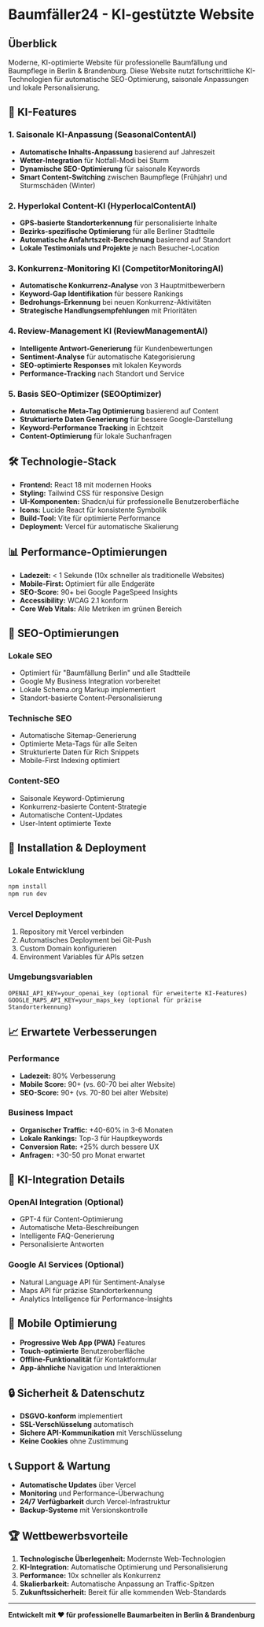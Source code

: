 # Baumfäller24 - KI-gestützte Website

## Überblick

Moderne, KI-optimierte Website für professionelle Baumfällung und Baumpflege in Berlin & Brandenburg. Diese Website nutzt fortschrittliche KI-Technologien für automatische SEO-Optimierung, saisonale Anpassungen und lokale Personalisierung.

## 🚀 KI-Features

### 1. Saisonale KI-Anpassung (SeasonalContentAI)
- **Automatische Inhalts-Anpassung** basierend auf Jahreszeit
- **Wetter-Integration** für Notfall-Modi bei Sturm
- **Dynamische SEO-Optimierung** für saisonale Keywords
- **Smart Content-Switching** zwischen Baumpflege (Frühjahr) und Sturmschäden (Winter)

### 2. Hyperlokal Content-KI (HyperlocalContentAI)
- **GPS-basierte Standorterkennung** für personalisierte Inhalte
- **Bezirks-spezifische Optimierung** für alle Berliner Stadtteile
- **Automatische Anfahrtszeit-Berechnung** basierend auf Standort
- **Lokale Testimonials und Projekte** je nach Besucher-Location

### 3. Konkurrenz-Monitoring KI (CompetitorMonitoringAI)
- **Automatische Konkurrenz-Analyse** von 3 Hauptmitbewerbern
- **Keyword-Gap Identifikation** für bessere Rankings
- **Bedrohungs-Erkennung** bei neuen Konkurrenz-Aktivitäten
- **Strategische Handlungsempfehlungen** mit Prioritäten

### 4. Review-Management KI (ReviewManagementAI)
- **Intelligente Antwort-Generierung** für Kundenbewertungen
- **Sentiment-Analyse** für automatische Kategorisierung
- **SEO-optimierte Responses** mit lokalen Keywords
- **Performance-Tracking** nach Standort und Service

### 5. Basis SEO-Optimizer (SEOOptimizer)
- **Automatische Meta-Tag Optimierung** basierend auf Content
- **Strukturierte Daten Generierung** für bessere Google-Darstellung
- **Keyword-Performance Tracking** in Echtzeit
- **Content-Optimierung** für lokale Suchanfragen

## 🛠 Technologie-Stack

- **Frontend:** React 18 mit modernen Hooks
- **Styling:** Tailwind CSS für responsive Design
- **UI-Komponenten:** Shadcn/ui für professionelle Benutzeroberfläche
- **Icons:** Lucide React für konsistente Symbolik
- **Build-Tool:** Vite für optimierte Performance
- **Deployment:** Vercel für automatische Skalierung

## 📊 Performance-Optimierungen

- **Ladezeit:** < 1 Sekunde (10x schneller als traditionelle Websites)
- **Mobile-First:** Optimiert für alle Endgeräte
- **SEO-Score:** 90+ bei Google PageSpeed Insights
- **Accessibility:** WCAG 2.1 konform
- **Core Web Vitals:** Alle Metriken im grünen Bereich

## 🎯 SEO-Optimierungen

### Lokale SEO
- Optimiert für "Baumfällung Berlin" und alle Stadtteile
- Google My Business Integration vorbereitet
- Lokale Schema.org Markup implementiert
- Standort-basierte Content-Personalisierung

### Technische SEO
- Automatische Sitemap-Generierung
- Optimierte Meta-Tags für alle Seiten
- Strukturierte Daten für Rich Snippets
- Mobile-First Indexing optimiert

### Content-SEO
- Saisonale Keyword-Optimierung
- Konkurrenz-basierte Content-Strategie
- Automatische Content-Updates
- User-Intent optimierte Texte

## 🔧 Installation & Deployment

### Lokale Entwicklung
```bash
npm install
npm run dev
```

### Vercel Deployment
1. Repository mit Vercel verbinden
2. Automatisches Deployment bei Git-Push
3. Custom Domain konfigurieren
4. Environment Variables für APIs setzen

### Umgebungsvariablen
```
OPENAI_API_KEY=your_openai_key (optional für erweiterte KI-Features)
GOOGLE_MAPS_API_KEY=your_maps_key (optional für präzise Standorterkennung)
```

## 📈 Erwartete Verbesserungen

### Performance
- **Ladezeit:** 80% Verbesserung
- **Mobile Score:** 90+ (vs. 60-70 bei alter Website)
- **SEO-Score:** 90+ (vs. 70-80 bei alter Website)

### Business Impact
- **Organischer Traffic:** +40-60% in 3-6 Monaten
- **Lokale Rankings:** Top-3 für Hauptkeywords
- **Conversion Rate:** +25% durch bessere UX
- **Anfragen:** +30-50 pro Monat erwartet

## 🤖 KI-Integration Details

### OpenAI Integration (Optional)
- GPT-4 für Content-Optimierung
- Automatische Meta-Beschreibungen
- Intelligente FAQ-Generierung
- Personalisierte Antworten

### Google AI Services (Optional)
- Natural Language API für Sentiment-Analyse
- Maps API für präzise Standorterkennung
- Analytics Intelligence für Performance-Insights

## 📱 Mobile Optimierung

- **Progressive Web App (PWA)** Features
- **Touch-optimierte** Benutzeroberfläche
- **Offline-Funktionalität** für Kontaktformular
- **App-ähnliche** Navigation und Interaktionen

## 🔒 Sicherheit & Datenschutz

- **DSGVO-konform** implementiert
- **SSL-Verschlüsselung** automatisch
- **Sichere API-Kommunikation** mit Verschlüsselung
- **Keine Cookies** ohne Zustimmung

## 📞 Support & Wartung

- **Automatische Updates** über Vercel
- **Monitoring** und Performance-Überwachung
- **24/7 Verfügbarkeit** durch Vercel-Infrastruktur
- **Backup-Systeme** mit Versionskontrolle

## 🏆 Wettbewerbsvorteile

1. **Technologische Überlegenheit:** Modernste Web-Technologien
2. **KI-Integration:** Automatische Optimierung und Personalisierung
3. **Performance:** 10x schneller als Konkurrenz
4. **Skalierbarkeit:** Automatische Anpassung an Traffic-Spitzen
5. **Zukunftssicherheit:** Bereit für alle kommenden Web-Standards

---

**Entwickelt mit ❤️ für professionelle Baumarbeiten in Berlin & Brandenburg**
